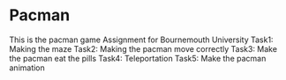 # Pacman

This is the pacman game Assignment for Bournemouth University 
Task1: Making the maze
Task2: Making the pacman move correctly
Task3: Make the pacman eat the pills
Task4: Teleportation
Task5: Make the pacman animation

